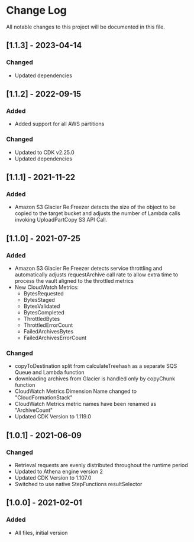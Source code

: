 # Change Log

All notable changes to this project will be documented in this file.

## [1.1.3] - 2023-04-14
### Changed
- Updated dependencies

## [1.1.2] - 2022-09-15
### Added
- Added support for all AWS partitions

### Changed
- Updated to CDK v2.25.0
- Updated dependencies

## [1.1.1] - 2021-11-22
### Added
- Amazon S3 Glacier Re:Freezer detects the size of the object to be copied to the target bucket and adjusts the number of Lambda calls invoking UploadPartCopy S3 API Call.

## [1.1.0] - 2021-07-25
### Added
- Amazon S3 Glacier Re:Freezer detects service throttling and automatically adjusts requestArchive call rate to allow extra time to process the vault aligned to the throttled metrics
- New CloudWatch Metrics: 
  - BytesRequested
  - BytesStaged
  - BytesValidated
  - BytesCompleted
  - ThrottledBytes
  - ThrottledErrorCount
  - FailedArchivesBytes
  - FailedArchivesErrorCount

### Changed
- copyToDestination split from calculateTreehash as a separate SQS Queue and Lambda function
- downloading archives from Glacier is handled only by copyChunk function
- CloudWatch Metrics Dimension Name changed to "CloudFormationStack"
- CloudWatch Metrics metric names have been renamed as "ArchiveCount<Metric>"
- Updated CDK Version to 1.119.0

## [1.0.1] - 2021-06-09
### Changed
- Retrieval requests are evenly distributed throughout the runtime period
- Updated to Athena engine version 2
- Updated CDK Version to 1.107.0
- Switched to use native StepFunctions resultSelector

## [1.0.0] - 2021-02-01
### Added
- All files, initial version
